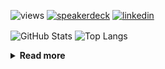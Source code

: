![views](https://komarev.com/ghpvc/?username=chck&color=blueviolet)
[![speakerdeck](https://img.shields.io/badge/Speaker_Deck-chck-8a2be2?style=flat-square&logo=speaker-deck)](https://speakerdeck.com/chck)
[![linkedin](https://img.shields.io/badge/LinkedIn-chck-8a2be2?style=flat-square&logo=linkedin)](https://www.linkedin.com/in/chck/)

<p align="left"> 
  <img alt="GitHub Stats" align="center" height="150" src="https://github-readme-stats-nine-umber-51.vercel.app/api?username=chck&count_private=true&show_icons=true&hide_title=true&theme=buefy" />
  <img alt="Top Langs" align="center" height="150" src="https://github-readme-stats-nine-umber-51.vercel.app/api/top-langs/?username=chck&layout=compact&count_private=true&show_icons=true&hide_title=true&theme=buefy" />
</p>

<details>
  <summary><b>Read more</b></summary>
  <br>

  <!--START_SECTION:waka-->
**🐱 My GitHub Data** 

> 📦 82.2 kB Used in GitHub's Storage 
 > 
> 🏆 296 Contributions in the Year 2024
 > 
> 💼 Opted to Hire
 > 
> 📜 133 Public Repositories 
 > 
> 🔑 21 Private Repositories 
 > 
**I'm a Night 🦉** 

```text
🌞 Morning                837 commits         ███░░░░░░░░░░░░░░░░░░░░░░   13.41 % 
🌆 Daytime                1979 commits        ████████░░░░░░░░░░░░░░░░░   31.70 % 
🌃 Evening                1797 commits        ███████░░░░░░░░░░░░░░░░░░   28.79 % 
🌙 Night                  1629 commits        ███████░░░░░░░░░░░░░░░░░░   26.10 % 
```
📅 **I'm Most Productive on Thursday** 

```text
Monday                   1274 commits        █████░░░░░░░░░░░░░░░░░░░░   20.41 % 
Tuesday                  974 commits         ████░░░░░░░░░░░░░░░░░░░░░   15.60 % 
Wednesday                1051 commits        ████░░░░░░░░░░░░░░░░░░░░░   16.84 % 
Thursday                 1394 commits        ██████░░░░░░░░░░░░░░░░░░░   22.33 % 
Friday                   630 commits         ███░░░░░░░░░░░░░░░░░░░░░░   10.09 % 
Saturday                 365 commits         █░░░░░░░░░░░░░░░░░░░░░░░░   05.85 % 
Sunday                   554 commits         ██░░░░░░░░░░░░░░░░░░░░░░░   08.88 % 
```


📊 **This Week I Spent My Time On** 

```text
💬 Programming Languages: 
Other                    17 hrs 29 mins      ████████████████████████░   96.39 % 
sshconfig                26 mins             █░░░░░░░░░░░░░░░░░░░░░░░░   02.40 % 
Git                      6 mins              ░░░░░░░░░░░░░░░░░░░░░░░░░   00.56 % 
Ruby                     2 mins              ░░░░░░░░░░░░░░░░░░░░░░░░░   00.24 % 
TOML                     2 mins              ░░░░░░░░░░░░░░░░░░░░░░░░░   00.20 % 

🔥 Editors: 
Chrome                   17 hrs 24 mins      ████████████████████████░   95.86 % 
Neovim                   45 mins             █░░░░░░░░░░░░░░░░░░░░░░░░   04.14 % 
```

**I Mostly Code in Python** 

```text
Python                   43 repos            █████████░░░░░░░░░░░░░░░░   34.13 % 
Jupyter Notebook         18 repos            ████░░░░░░░░░░░░░░░░░░░░░   14.29 % 
Rust                     7 repos             █░░░░░░░░░░░░░░░░░░░░░░░░   05.56 % 
TypeScript               4 repos             █░░░░░░░░░░░░░░░░░░░░░░░░   03.17 % 
Astro                    1 repo              ░░░░░░░░░░░░░░░░░░░░░░░░░   00.79 % 
```



**Timeline**

![Lines of Code chart](https://raw.githubusercontent.com/chck/chck/main/assets/bar_graph.png)


 Last Updated on 2024-05-10 01:25 UTC
<!--END_SECTION:waka-->
</details>

